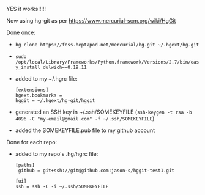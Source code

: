 YES it works!!!!!

Now using hg-git as per https://www.mercurial-scm.org/wiki/HgGit

Done once:

- `hg clone https://foss.heptapod.net/mercurial/hg-git ~/.hgext/hg-git`
- `sudo /opt/local/Library/Frameworks/Python.framework/Versions/2.7/bin/easy_install dulwich==0.19.11`
- added to my ~/.hgrc file:

      [extensions]
      hgext.bookmarks = 
      hggit = ~/.hgext/hg-git/hggit
- generated an SSH key in ~/.ssh/SOMEKEYFILE (`ssh-keygen -t rsa -b 4096 -C "my-email@gmail.com" -f ~/.ssh/SOMEKEYFILE`)
- added the SOMEKEYFILE.pub file to my github account


Done for each repo:

- added to my repo's .hg/hgrc file:

      [paths]
       github = git+ssh://git@github.com:jason-s/hggit-test1.git

      [ui]
      ssh = ssh -C -i ~/.ssh/SOMEKEYFILE

